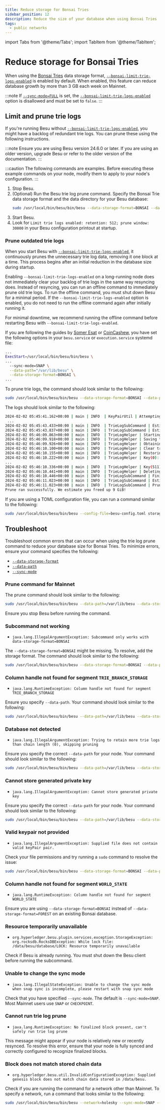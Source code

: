 ```yaml
---
title: Reduce storage for Bonsai Tries
sidebar_position: 12
description: Reduce the size of your database when using Bonsai Tries
tags:
  - public networks
---
```


import Tabs from '@theme/Tabs';
import TabItem from '@theme/TabItem';

# Reduce storage for Bonsai Tries

When using the [Bonsai Tries](../concepts/data-storage-formats#bonsai-tries) data storage format,
[`--bonsai-limit-trie-logs-enabled`](../reference/cli/options.md#bonsai-limit-trie-logs-enabled) is
enabled by default. 
When enabled, this feature can reduce database growth by more than 3 GB each week on Mainnet.

:::note
If [`--sync-mode=FULL`](../reference/cli/options.md#sync-mode) is set, the
[`--bonsai-limit-trie-logs-enabled`](../reference/cli/options.md#bonsai-limit-trie-logs-enabled)
option is disallowed and must be set to `false`.
:::

## Limit and prune trie logs

If you're running Besu without
[`--bonsai-limit-trie-logs-enabled`](../reference/cli/options.md#bonsai-limit-trie-logs-enabled),
you might have a backlog of redundant trie logs.
You can prune these using the following instructions.

:::note
Ensure you are using Besu version 24.6.0 or later.
If you are using an older version, upgrade Besu or refer to the older version of the documentation.
:::

:::caution
The following commands are examples.
Before executing these example commands on your node, modify them to apply to your node's configuration.
:::
 
1. Stop Besu.
1. (Optional) Run the Besu trie log prune command. Specify the Bonsai Trie data storage format and the data directory for your Besu database:
    ```bash
    sudo /usr/local/bin/besu/bin/besu --data-storage-format=BONSAI --data-path=/var/lib/besu --sync-mode=SNAP storage trie-log prune
    ```
1. Start Besu.
1. Look for `Limit trie logs enabled: retention: 512; prune window: 30000` in your Besu configuration printout at startup.

### Prune outdated trie logs

When you start Besu with
[`--bonsai-limit-trie-logs-enabled`](../reference/cli/options.md#bonsai-limit-trie-logs-enabled), it
continuously prunes the unnecessary trie log data, removing it one block at a time.
This process begins after an initial reduction in the database size during startup.

Enabling `--bonsai-limit-trie-logs-enabled` on a long-running node does not immediately clear your backlog of trie logs in the same way resyncing does. 
Instead of resyncing, you can run an offline command to immediately prune old trie logs. 
To run the offline command, you must shut down Besu for a minimal period. 
If the `--bonsai-limit-trie-logs-enabled` option is enabled, you do not need to run the offline command again after initially running it.

For minimal downtime, we recommend running the offline command before restarting Besu with `--bonsai-limit-trie-logs-enabled`.

If you are following the guides by [Somer Esat](https://someresat.medium.com/guide-to-staking-on-ethereum-ubuntu-teku-f09ecd9ef2ee) or [CoinCashew](https://www.coincashew.com/coins/overview-eth/guide-or-how-to-setup-a-validator-on-eth2-mainnet/part-i-installation/step-3-installing-execution-client/besu), you have set the following options in your `besu.service` or `execution.service` systemd file:

```bash
...
ExecStart=/usr/local/bin/besu/bin/besu \
...
  --sync-mode=SNAP \
  --data-path="/var/lib/besu" \
  --data-storage-format=BONSAI \
...
```
To prune trie logs, the command should look similar to the following:

```bash
sudo /usr/local/bin/besu/bin/besu --data-storage-format=BONSAI --data-path=/var/lib/besu --sync-mode=SNAP storage trie-log prune
```

The logs should look similar to the following:

```bash
2024-02-02 05:45:41.162+00:00 | main | INFO  | KeyPairUtil | Attempting to load public key from /data/besu/key
 ...
2024-02-02 05:45:43.433+00:00 | main | INFO  | TrieLogSubCommand | Estimating trie logs size before pruning...
2024-02-02 05:45:43.837+00:00 | main | INFO  | TrieLogSubCommand | Estimated trie logs size before pruning: 9 GiB
2024-02-02 05:46:09.863+00:00 | main | INFO  | TrieLogHelper | Starting pruning: retain 512 trie logs, processing in 1 batches...
2024-02-02 05:46:09.918+00:00 | main | INFO  | TrieLogHelper | Saving trie logs to retain in file /data/besu/database/trieLogsToRetain-1 (batch 1)...
2024-02-02 05:46:09.926+00:00 | main | INFO  | TrieLogHelper | Obtaining trielogs from db, this may take a few minutes...
2024-02-02 05:46:10.100+00:00 | main | INFO  | TrieLogHelper | Clear trie logs...
2024-02-02 05:46:10.155+00:00 | main | INFO  | TrieLogHelper | Restoring trie logs retained from batch 1...
2024-02-02 05:46:10.222+00:00 | main | INFO  | TrieLogHelper | Key(0): 0xcd50706da7f6f2db7f9d54f3589122760900d9ab2508c20a4ca40b496d930368
... 
2024-02-02 05:46:10.336+00:00 | main | INFO  | TrieLogHelper | Key(511): 0x238f9649b59616430ad7e43b8f3cf65bc97cac4aa54a3eddf3ad6ee666ce733e
2024-02-02 05:46:10.441+00:00 | main | INFO  | TrieLogHelper | Deleting files...
2024-02-02 05:46:10.446+00:00 | main | INFO  | TrieLogSubCommand | Finished pruning. Re-estimating trie logs size...
2024-02-02 05:46:11.023+00:00 | main | INFO  | TrieLogSubCommand | Estimated trie logs size after pruning: 0 B (0 B estimate is normal when using default settings)
2024-02-02 05:46:11.023+00:00 | main | INFO  | TrieLogSubCommand | Prune ran successfully. We estimate you freed up 9 GiB!
Prune ran successfully. We estimate you freed up 9 GiB!
```

If you are using a TOML configuration file, you can run a command similar to the following:

```bash
sudo /usr/local/bin/besu/bin/besu --config-file=besu-config.toml storage trie-log prune
```

## Troubleshoot

Troubleshoot common errors that can occur when using the trie log prune command to reduce your database size for Bonsai Tries.
To minimize errors, ensure your command specifies the following:

- [`--data-storage-format`](../reference/cli/options.md#data-storage-format)
- [`--data-path`](../reference/cli/options.md#data-path)
- [`--sync-mode`](../reference/cli/options.md#sync-mode)

### Prune command for Mainnet

The prune command should look similar to the following:

```bash
sudo /usr/local/bin/besu/bin/besu --data-path=/var/lib/besu --data-storage-format=BONSAI --sync-mode=SNAP storage trie-log prune
```

Ensure you stop Besu before running the command.

###  Subcommand not working

- `java.lang.IllegalArgumentException: Subcommand only works with data-storage-format=BONSAI`

The `--data-storage-format=BONSAI` might be missing. 
To resolve, add the storage format. 
The command should look similar to the following:

```bash
sudo /usr/local/bin/besu/bin/besu --data-storage-format=BONSAI --data-path=/var/lib/besu --sync-mode=SNAP storage trie-log prune
```

### Column handle not found for segment `TRIE_BRANCH_STORAGE`

- `java.lang.RuntimeException: Column handle not found for segment TRIE_BRANCH_STORAGE`

Ensure you specify `--data-path`. 
Your command should look similar to the following:

```bash
sudo /usr/local/bin/besu/bin/besu --data-path=/var/lib/besu --data-storage-format=BONSAI --sync-mode=SNAP storage trie-log prune
```

### Database not detected

- `java.lang.IllegalArgumentException: Trying to retain more trie logs than chain length (0), skipping pruning`

Ensure you specify the correct `--data-path` for your node. 
Your command should look similar to the following:

```bash
sudo /usr/local/bin/besu/bin/besu --data-path=/var/lib/besu --data-storage-format=BONSAI --sync-mode=SNAP storage trie-log prune
```

### Cannot store generated private key

- `java.lang.IllegalArgumentException: Cannot store generated private key`

Ensure you specify the correct `--data-path` for your node. 
Your command should look similar to the following:

```bash
sudo /usr/local/bin/besu/bin/besu --data-path=/var/lib/besu --data-storage-format=BONSAI --sync-mode=SNAP storage trie-log prune
```

### Valid keypair not provided

- `java.lang.IllegalArgumentException: Supplied file does not contain valid keyPair pair.`

Check your file permissions and try running a `sudo` command to resolve the issue:

```bash
sudo /usr/local/bin/besu/bin/besu --data-storage-format=BONSAI --data-path=/var/lib/besu storage --sync-mode=SNAP trie-log prune
```

### Column handle not found for segment `WORLD_STATE`

- `java.lang.RuntimeException: Column handle not found for segment WORLD_STATE`

Ensure you are using `--data-storage-format=BONSAI` instead of `--data-storage-format=FOREST` on an existing Bonsai database.

### Resource temporarily unavailable

- `org.hyperledger.besu.plugin.services.exception.StorageException: org.rocksdb.RocksDBException: While lock file: /data/besu/database/LOCK: Resource temporarily unavailable`

Check if Besu is already running. 
You must shut down the Besu client before running the subcommand.

### Unable to change the sync mode

- `java.lang.IllegalStateException: Unable to change the sync mode when snap sync is incomplete, please restart with snap sync mode`

Check that you have specified `--sync-mode`. 
The default is `--sync-mode=SNAP`. 
Most Mainnet users use `SNAP` or `CHECKPOINT`. 

### Cannot run trie log prune

- `java.lang.RuntimeException: No finalized block present, can't safely run trie log prune`

This message might appear if your node is relatively new or recently resynced. 
To resolve this error, ensure that your node is fully synced and correctly configured to recognize finalized blocks.

### Block does not match stored chain data

- `org.hyperledger.besu.util.InvalidConfigurationException: Supplied genesis block does not match chain data stored in /data/besu.`

Check if you are running the command for a network other than Mainnet. 
To specify a network, run a command that looks similar to the following:

```bash
sudo /usr/local/bin/besu/bin/besu --network=holesky --sync-mode=SNAP --data-storage-format=BONSAI --data-path=/var/lib/besu storage trie-log prune
```
